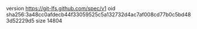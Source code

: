 version https://git-lfs.github.com/spec/v1
oid sha256:3a48cc0afdecb44f33059525c5a132732d4ac7af008cd77b0c5bd483d52229d5
size 14804
